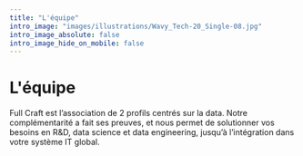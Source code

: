 ```yaml
---
title: "L'équipe"
intro_image: "images/illustrations/Wavy_Tech-20_Single-08.jpg"
intro_image_absolute: false
intro_image_hide_on_mobile: false
---
```


# L'équipe

Full Craft est l’association de 2 profils centrés sur la data. Notre complémentarité a
fait ses preuves, et nous permet de solutionner vos besoins en R&D, data science et data engineering, jusqu’à l’intégration dans votre système IT global.

